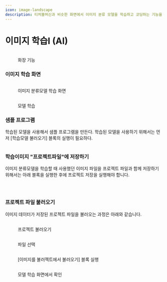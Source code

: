 ```yaml
---
icon: image-landscape
description: 티처블머신과 비슷한 화면에서 이미지 분류 모델을 학습하고 코딩하는 기능을 제공
---
```


# 이미지 학습I (AI)



<figure><img src="../../.gitbook/assets/2025-02-19 10 33 49.png" alt=""><figcaption><p>화장 기능</p></figcaption></figure>



### 이미지 학습 화면



<figure><img src="../../.gitbook/assets/2025-02-19 10 39 10.png" alt=""><figcaption><p>이미지 분류모델 학습 화면</p></figcaption></figure>





<figure><img src="../../.gitbook/assets/02_2025-02-19 10 41 01.png" alt=""><figcaption><p>모델 학습</p></figcaption></figure>

### 샘플 프로그램

학습된 모델을 사용해서 샘플 프로그램을 만든다. 학습된 모델을 사용하기 위해서는 먼저  \[학습모델 불러오기]  블록의 실행이 필요하다.&#x20;

<figure><img src="../../.gitbook/assets/03_2025-02-19 10 41 01.png" alt=""><figcaption></figcaption></figure>

### 학습이미지 "프로젝트파일"에 저장하기

이미지 분류모델을 학습할 때 사용했던 이미지 파일을 프로젝트 파일과 함께 저장하기 위해서는 아래 블록을 실행한 후에 프로젝트 저장을 실행해야 합니다.

<figure><img src="../../.gitbook/assets/04_2025-02-19 10 41 01.png" alt=""><figcaption></figcaption></figure>

<figure><img src="../../.gitbook/assets/05_2025-02-19 10 41 01.png" alt=""><figcaption></figcaption></figure>

<figure><img src="../../.gitbook/assets/06_2025-02-19 10 41 01.png" alt=""><figcaption></figcaption></figure>

### 프로젝트 파일 불러오기&#x20;

이미지 데이터가 저장된 프로젝트 파일을 불러오는 과정은 아래와 같습니다.

<figure><img src="../../.gitbook/assets/07_2025-02-19 10 41 01.png" alt=""><figcaption><p>프로젝트 불러오기</p></figcaption></figure>

<figure><img src="../../.gitbook/assets/08_2025-02-19 10 41 01.png" alt=""><figcaption><p>파일 선택</p></figcaption></figure>

<figure><img src="../../.gitbook/assets/09_2025-02-19 10 41 01.png" alt=""><figcaption><p>[이미지를 불러젝트에서 불러오기] 블록 실행</p></figcaption></figure>



<figure><img src="../../.gitbook/assets/10_2025-02-19 10 41 01.png" alt=""><figcaption><p>모델 학습 화면에서 확인</p></figcaption></figure>
